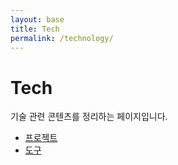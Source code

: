 ```yaml
---
layout: base
title: Tech
permalink: /technology/
---
```


<div class="page-content">
  <h1>Tech</h1>
  <p>기술 관련 콘텐츠를 정리하는 페이지입니다.</p>
  
  <ul>
    <li><a href="/projects/">프로젝트</a></li>
    <li><a href="/tools/">도구</a></li>
  </ul>
</div>
